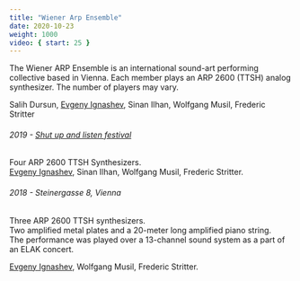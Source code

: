```yaml
---
title: "Wiener Arp Ensemble"
date: 2020-10-23
weight: 1000
video: { start: 25 }
---
```

The Wiener ARP Ensemble is an international sound-art performing collective based in Vienna.
Each member plays an ARP 2600 (TTSH) analog synthesizer. The number of players may vary.

Salih Dursun, [Evgeny Ignashev](https://ignashev.com/), Sinan Ilhan, Wolfgang Musil, Frederic Stritter

###### 2019 - [Shut up and listen festival](http://sp-ce.net/sual/2019/wiener-arp-ensemble_de.html)
Four ARP 2600 TTSH Synthesizers.  
[Evgeny Ignashev](https://ignashev.com/), Sinan Ilhan, Wolfgang Musil, Frederic Stritter.  

###### 2018 - Steinergasse 8, Vienna
Three ARP 2600 TTSH synthesizers.  
Two amplified metal plates and a 20-meter long amplified piano string.  
The performance was played over a 13-channel sound system as a part of an ELAK concert.

[Evgeny Ignashev](https://ignashev.com/), Wolfgang Musil, Frederic Stritter.

